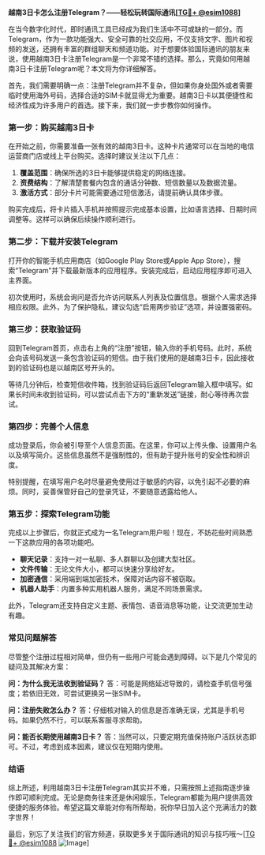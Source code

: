**越南3日卡怎么注册Telegram？——轻松玩转国际通讯[[TG💪+ @esim1088](https://t.me/s/esim1088)]**

在当今数字化时代，即时通讯工具已经成为我们生活中不可或缺的一部分。而Telegram，作为一款功能强大、安全可靠的社交应用，不仅支持文字、图片和视频的发送，还拥有丰富的群组聊天和频道功能。对于想要体验国际通讯的朋友来说，使用越南3日卡注册Telegram是一个非常不错的选择。那么，究竟如何用越南3日卡注册Telegram呢？本文将为你详细解答。

首先，我们需要明确一点：注册Telegram并不复杂，但如果你身处国外或者需要临时使用海外号码，选择合适的SIM卡就显得尤为重要。越南3日卡以其便捷性和经济性成为许多用户的首选。接下来，我们就一步步教你如何操作。

### **第一步：购买越南3日卡**

在开始之前，你需要准备一张有效的越南3日卡。这种卡片通常可以在当地的电信运营商门店或线上平台购买。选择时建议关注以下几点：

1. **覆盖范围**：确保所选的3日卡能够提供稳定的网络连接。
2. **资费结构**：了解清楚套餐内包含的通话分钟数、短信数量以及数据流量。
3. **激活方式**：部分卡片可能需要通过短信激活，请提前确认具体步骤。

购买完成后，将卡片插入手机并按照提示完成基本设置，比如语言选择、日期时间调整等。这样可以确保后续操作顺利进行。

### **第二步：下载并安装Telegram**

打开你的智能手机应用商店（如Google Play Store或Apple App Store），搜索“Telegram”并下载最新版本的应用程序。安装完成后，启动应用程序即可进入主界面。

初次使用时，系统会询问是否允许访问联系人列表及位置信息。根据个人需求选择相应权限。此外，为了保护隐私，建议勾选“启用两步验证”选项，并设置强密码。

### **第三步：获取验证码**

回到Telegram首页，点击右上角的“注册”按钮，输入你的手机号码。此时，系统会向该号码发送一条包含验证码的短信。由于我们使用的是越南3日卡，因此接收到的验证码也是以越南区号开头的。

等待几分钟后，检查短信收件箱，找到验证码后返回Telegram输入框中填写。如果长时间未收到验证码，可以尝试点击下方的“重新发送”链接，耐心等待再次尝试。

### **第四步：完善个人信息**

成功登录后，你会被引导至个人信息页面。在这里，你可以上传头像、设置用户名以及填写简介。这些信息虽然不是强制性的，但有助于提升账号的安全性和辨识度。

特别提醒，在填写用户名时尽量避免使用过于敏感的内容，以免引起不必要的麻烦。同时，妥善保管好自己的登录凭证，不要随意透露给他人。

### **第五步：探索Telegram功能**

完成以上步骤后，你就正式成为一名Telegram用户啦！现在，不妨花些时间熟悉一下这款应用的各项功能吧。

- **聊天记录**：支持一对一私聊、多人群聊以及创建大型社区。
- **文件传输**：无论文件大小，都可以快速分享给好友。
- **加密通信**：采用端到端加密技术，保障对话内容不被窃取。
- **机器人助手**：内置多种实用机器人服务，满足不同场景需求。

此外，Telegram还支持自定义主题、表情包、语音消息等功能，让交流更加生动有趣。

### **常见问题解答**

尽管整个注册过程相对简单，但仍有一些用户可能会遇到障碍。以下是几个常见的疑问及其解决方案：

**问：为什么我无法收到验证码？**
答：可能是网络延迟导致的，请检查手机信号强度；若依旧无效，可尝试更换另一张SIM卡。

**问：注册失败怎么办？**
答：仔细核对输入的信息是否准确无误，尤其是手机号码。如果仍然不行，可以联系客服寻求帮助。

**问：能否长期使用越南3日卡？**
答：当然可以，只要定期充值保持账户活跃状态即可。不过，考虑到成本因素，建议仅在短期内使用。

### **结语**

综上所述，利用越南3日卡注册Telegram其实并不难，只需按照上述指南逐步操作即可顺利完成。无论是商务往来还是休闲娱乐，Telegram都能为用户提供高效便捷的服务体验。希望这篇文章能对你有所帮助，祝你早日加入这个充满活力的数字世界！

最后，别忘了关注我们的官方频道，获取更多关于国际通讯的知识与技巧哦～[[TG💪+ @esim1088](https://t.me/s/esim1088) ![Image](https://i.postimg.cc/4NQfJmqS/Snipaste-2025-05-13-00-14-12.png)]